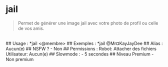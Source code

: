 # jail

> Permet de générer une image jail avec votre photo de profil ou celle de vos amis.

<br>
## Usage :
*jail <@membre>
## Exemples :
*jail @Mr¤KayJayDee
## Alias :
Aucun(e)
## NSFW ?
- Non
## Permissions :
Robot: Attacher des fichiers
<br>
Utilisateur: Aucun(e)
## Slowmode :
- 5 secondes
## Niveau Premium
- Non premium